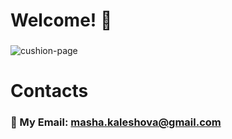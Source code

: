 # Welcome! 👋
###

![cushion-page](https://user-images.githubusercontent.com/72760173/219953914-1a58c2a3-42b3-4ff3-aba0-a5b982b97365.png)

# Contacts
### 📧 My Email: masha.kaleshova@gmail.com
